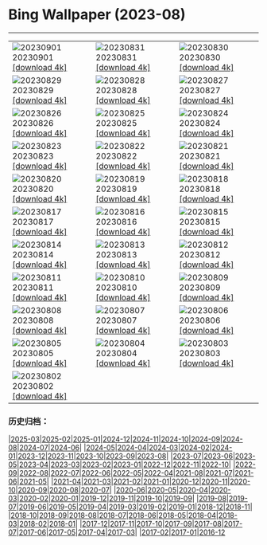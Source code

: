 # Bing Wallpaper (2023-08)
**************

<table><tr><td><img src="https://www.bing.com/th?id=OHR.TurkeyTailMush_IT-IT6836911122_1920x1080.jpg" alt="20230901"> 20230901 <a href="https://www.bing.com/th?id=OHR.TurkeyTailMush_IT-IT6836911122_UHD.jpg">[download 4k]</a></td><td><img src="https://www.bing.com/th?id=OHR.IronwoodCactus_IT-IT9614113737_1920x1080.jpg" alt="20230831"> 20230831 <a href="https://www.bing.com/th?id=OHR.IronwoodCactus_IT-IT9614113737_UHD.jpg">[download 4k]</a></td><td><img src="https://www.bing.com/th?id=OHR.NingalooShark_IT-IT4786204671_1920x1080.jpg" alt="20230830"> 20230830 <a href="https://www.bing.com/th?id=OHR.NingalooShark_IT-IT4786204671_UHD.jpg">[download 4k]</a></td></tr><tr><td><img src="https://www.bing.com/th?id=OHR.CrescentLake_IT-IT9118936365_1920x1080.jpg" alt="20230829"> 20230829 <a href="https://www.bing.com/th?id=OHR.CrescentLake_IT-IT9118936365_UHD.jpg">[download 4k]</a></td><td><img src="https://www.bing.com/th?id=OHR.DubrovnikHarbor_IT-IT2167312556_1920x1080.jpg" alt="20230828"> 20230828 <a href="https://www.bing.com/th?id=OHR.DubrovnikHarbor_IT-IT2167312556_UHD.jpg">[download 4k]</a></td><td><img src="https://www.bing.com/th?id=OHR.RagusaIbla_IT-IT6191963185_1920x1080.jpg" alt="20230827"> 20230827 <a href="https://www.bing.com/th?id=OHR.RagusaIbla_IT-IT6191963185_UHD.jpg">[download 4k]</a></td></tr><tr><td><img src="https://www.bing.com/th?id=OHR.MuseumIsland_IT-IT1593981985_1920x1080.jpg" alt="20230826"> 20230826 <a href="https://www.bing.com/th?id=OHR.MuseumIsland_IT-IT1593981985_UHD.jpg">[download 4k]</a></td><td><img src="https://www.bing.com/th?id=OHR.YellowstoneFalls_IT-IT0133423333_1920x1080.jpg" alt="20230825"> 20230825 <a href="https://www.bing.com/th?id=OHR.YellowstoneFalls_IT-IT0133423333_UHD.jpg">[download 4k]</a></td><td><img src="https://www.bing.com/th?id=OHR.SharkFinCove_IT-IT2584929275_1920x1080.jpg" alt="20230824"> 20230824 <a href="https://www.bing.com/th?id=OHR.SharkFinCove_IT-IT2584929275_UHD.jpg">[download 4k]</a></td></tr><tr><td><img src="https://www.bing.com/th?id=OHR.SkogafossWaterfall_IT-IT4739675900_1920x1080.jpg" alt="20230823"> 20230823 <a href="https://www.bing.com/th?id=OHR.SkogafossWaterfall_IT-IT4739675900_UHD.jpg">[download 4k]</a></td><td><img src="https://www.bing.com/th?id=OHR.TunisiaAmphitheatre_IT-IT5133645566_1920x1080.jpg" alt="20230822"> 20230822 <a href="https://www.bing.com/th?id=OHR.TunisiaAmphitheatre_IT-IT5133645566_UHD.jpg">[download 4k]</a></td><td><img src="https://www.bing.com/th?id=OHR.EmeraldLakeYukon_IT-IT7373029287_1920x1080.jpg" alt="20230821"> 20230821 <a href="https://www.bing.com/th?id=OHR.EmeraldLakeYukon_IT-IT7373029287_UHD.jpg">[download 4k]</a></td></tr><tr><td><img src="https://www.bing.com/th?id=OHR.StartPointLight_IT-IT8401220658_1920x1080.jpg" alt="20230820"> 20230820 <a href="https://www.bing.com/th?id=OHR.StartPointLight_IT-IT8401220658_UHD.jpg">[download 4k]</a></td><td><img src="https://www.bing.com/th?id=OHR.CameraSquirrel_IT-IT9208434870_1920x1080.jpg" alt="20230819"> 20230819 <a href="https://www.bing.com/th?id=OHR.CameraSquirrel_IT-IT9208434870_UHD.jpg">[download 4k]</a></td><td><img src="https://www.bing.com/th?id=OHR.AvatarMountain_IT-IT2135106636_1920x1080.jpg" alt="20230818"> 20230818 <a href="https://www.bing.com/th?id=OHR.AvatarMountain_IT-IT2135106636_UHD.jpg">[download 4k]</a></td></tr><tr><td><img src="https://www.bing.com/th?id=OHR.ManhattanAerial_IT-IT8257270083_1920x1080.jpg" alt="20230817"> 20230817 <a href="https://www.bing.com/th?id=OHR.ManhattanAerial_IT-IT8257270083_UHD.jpg">[download 4k]</a></td><td><img src="https://www.bing.com/th?id=OHR.KeyWestBridge_IT-IT1027953700_1920x1080.jpg" alt="20230816"> 20230816 <a href="https://www.bing.com/th?id=OHR.KeyWestBridge_IT-IT1027953700_UHD.jpg">[download 4k]</a></td><td><img src="https://www.bing.com/th?id=OHR.LaMaddalena_IT-IT0405976334_1920x1080.jpg" alt="20230815"> 20230815 <a href="https://www.bing.com/th?id=OHR.LaMaddalena_IT-IT0405976334_UHD.jpg">[download 4k]</a></td></tr><tr><td><img src="https://www.bing.com/th?id=OHR.GeckoLeaf_IT-IT8317437276_1920x1080.jpg" alt="20230814"> 20230814 <a href="https://www.bing.com/th?id=OHR.GeckoLeaf_IT-IT8317437276_UHD.jpg">[download 4k]</a></td><td><img src="https://www.bing.com/th?id=OHR.PerseidsOregon_IT-IT7659438199_1920x1080.jpg" alt="20230813"> 20230813 <a href="https://www.bing.com/th?id=OHR.PerseidsOregon_IT-IT7659438199_UHD.jpg">[download 4k]</a></td><td><img src="https://www.bing.com/th?id=OHR.ThreeElephants_IT-IT7027027610_1920x1080.jpg" alt="20230812"> 20230812 <a href="https://www.bing.com/th?id=OHR.ThreeElephants_IT-IT7027027610_UHD.jpg">[download 4k]</a></td></tr><tr><td><img src="https://www.bing.com/th?id=OHR.MarsalaSalt_IT-IT4114634251_1920x1080.jpg" alt="20230811"> 20230811 <a href="https://www.bing.com/th?id=OHR.MarsalaSalt_IT-IT4114634251_UHD.jpg">[download 4k]</a></td><td><img src="https://www.bing.com/th?id=OHR.SanLorenzo_IT-IT6813005251_1920x1080.jpg" alt="20230810"> 20230810 <a href="https://www.bing.com/th?id=OHR.SanLorenzo_IT-IT6813005251_UHD.jpg">[download 4k]</a></td><td><img src="https://www.bing.com/th?id=OHR.BathurstArt_IT-IT6904548782_1920x1080.jpg" alt="20230809"> 20230809 <a href="https://www.bing.com/th?id=OHR.BathurstArt_IT-IT6904548782_UHD.jpg">[download 4k]</a></td></tr><tr><td><img src="https://www.bing.com/th?id=OHR.InfinityTaipei_IT-IT6968967057_1920x1080.jpg" alt="20230808"> 20230808 <a href="https://www.bing.com/th?id=OHR.InfinityTaipei_IT-IT6968967057_UHD.jpg">[download 4k]</a></td><td><img src="https://www.bing.com/th?id=OHR.BodieNC_IT-IT7342146060_1920x1080.jpg" alt="20230807"> 20230807 <a href="https://www.bing.com/th?id=OHR.BodieNC_IT-IT7342146060_UHD.jpg">[download 4k]</a></td><td><img src="https://www.bing.com/th?id=OHR.NaganoPond_IT-IT2333262550_1920x1080.jpg" alt="20230806"> 20230806 <a href="https://www.bing.com/th?id=OHR.NaganoPond_IT-IT2333262550_UHD.jpg">[download 4k]</a></td></tr><tr><td><img src="https://www.bing.com/th?id=OHR.AtlanticPuffin_IT-IT2092454905_1920x1080.jpg" alt="20230805"> 20230805 <a href="https://www.bing.com/th?id=OHR.AtlanticPuffin_IT-IT2092454905_UHD.jpg">[download 4k]</a></td><td><img src="https://www.bing.com/th?id=OHR.GothicRuins_IT-IT1962956673_1920x1080.jpg" alt="20230804"> 20230804 <a href="https://www.bing.com/th?id=OHR.GothicRuins_IT-IT1962956673_UHD.jpg">[download 4k]</a></td><td><img src="https://www.bing.com/th?id=OHR.ZelenciSprings_IT-IT8957946104_1920x1080.jpg" alt="20230803"> 20230803 <a href="https://www.bing.com/th?id=OHR.ZelenciSprings_IT-IT8957946104_UHD.jpg">[download 4k]</a></td></tr><tr><td><img src="https://www.bing.com/th?id=OHR.CapitolButte_IT-IT7118088520_1920x1080.jpg" alt="20230802"> 20230802 <a href="https://www.bing.com/th?id=OHR.CapitolButte_IT-IT7118088520_UHD.jpg">[download 4k]</a></td><td></td><td></td></tr></table>

### 历史归档：

|[2025-03](/../2025-03/2025-03.md)|[2025-02](/../2025-02/2025-02.md)|[2025-01](/../2025-01/2025-01.md)|[2024-12](/../2024-12/2024-12.md)|[2024-11](/../2024-11/2024-11.md)|[2024-10](/../2024-10/2024-10.md)|[2024-09](/../2024-09/2024-09.md)|[2024-08](/../2024-08/2024-08.md)|[2024-07](/../2024-07/2024-07.md)|[2024-06](/../2024-06/2024-06.md)|
|[2024-05](/../2024-05/2024-05.md)|[2024-04](/../2024-04/2024-04.md)|[2024-03](/../2024-03/2024-03.md)|[2024-02](/../2024-02/2024-02.md)|[2024-01](/../2024-01/2024-01.md)|[2023-12](/../2023-12/2023-12.md)|[2023-11](/../2023-11/2023-11.md)|[2023-10](/../2023-10/2023-10.md)|[2023-09](/../2023-09/2023-09.md)|[2023-08](/2023-08.md)|
|[2023-07](/../2023-07/2023-07.md)|[2023-06](/../2023-06/2023-06.md)|[2023-05](/../2023-05/2023-05.md)|[2023-04](/../2023-04/2023-04.md)|[2023-03](/../2023-03/2023-03.md)|[2023-02](/../2023-02/2023-02.md)|[2023-01](/../2023-01/2023-01.md)|[2022-12](/../2022-12/2022-12.md)|[2022-11](/../2022-11/2022-11.md)|[2022-10](/../2022-10/2022-10.md)|
|[2022-09](/../2022-09/2022-09.md)|[2022-08](/../2022-08/2022-08.md)|[2022-07](/../2022-07/2022-07.md)|[2022-06](/../2022-06/2022-06.md)|[2022-05](/../2022-05/2022-05.md)|[2022-04](/../2022-04/2022-04.md)|[2021-08](/../2021-08/2021-08.md)|[2021-07](/../2021-07/2021-07.md)|[2021-06](/../2021-06/2021-06.md)|[2021-05](/../2021-05/2021-05.md)|
|[2021-04](/../2021-04/2021-04.md)|[2021-03](/../2021-03/2021-03.md)|[2021-02](/../2021-02/2021-02.md)|[2021-01](/../2021-01/2021-01.md)|[2020-12](/../2020-12/2020-12.md)|[2020-11](/../2020-11/2020-11.md)|[2020-10](/../2020-10/2020-10.md)|[2020-09](/../2020-09/2020-09.md)|[2020-08](/../2020-08/2020-08.md)|[2020-07](/../2020-07/2020-07.md)|
|[2020-06](/../2020-06/2020-06.md)|[2020-05](/../2020-05/2020-05.md)|[2020-04](/../2020-04/2020-04.md)|[2020-03](/../2020-03/2020-03.md)|[2020-02](/../2020-02/2020-02.md)|[2020-01](/../2020-01/2020-01.md)|[2019-12](/../2019-12/2019-12.md)|[2019-11](/../2019-11/2019-11.md)|[2019-10](/../2019-10/2019-10.md)|[2019-09](/../2019-09/2019-09.md)|
|[2019-08](/../2019-08/2019-08.md)|[2019-07](/../2019-07/2019-07.md)|[2019-06](/../2019-06/2019-06.md)|[2019-05](/../2019-05/2019-05.md)|[2019-04](/../2019-04/2019-04.md)|[2019-03](/../2019-03/2019-03.md)|[2019-02](/../2019-02/2019-02.md)|[2019-01](/../2019-01/2019-01.md)|[2018-12](/../2018-12/2018-12.md)|[2018-11](/../2018-11/2018-11.md)|
|[2018-10](/../2018-10/2018-10.md)|[2018-09](/../2018-09/2018-09.md)|[2018-08](/../2018-08/2018-08.md)|[2018-07](/../2018-07/2018-07.md)|[2018-06](/../2018-06/2018-06.md)|[2018-05](/../2018-05/2018-05.md)|[2018-04](/../2018-04/2018-04.md)|[2018-03](/../2018-03/2018-03.md)|[2018-02](/../2018-02/2018-02.md)|[2018-01](/../2018-01/2018-01.md)|
|[2017-12](/../2017-12/2017-12.md)|[2017-11](/../2017-11/2017-11.md)|[2017-10](/../2017-10/2017-10.md)|[2017-09](/../2017-09/2017-09.md)|[2017-08](/../2017-08/2017-08.md)|[2017-07](/../2017-07/2017-07.md)|[2017-06](/../2017-06/2017-06.md)|[2017-05](/../2017-05/2017-05.md)|[2017-04](/../2017-04/2017-04.md)|[2017-03](/../2017-03/2017-03.md)|
|[2017-02](/../2017-02/2017-02.md)|[2017-01](/../2017-01/2017-01.md)|[2016-12](/../2016-12/2016-12.md)